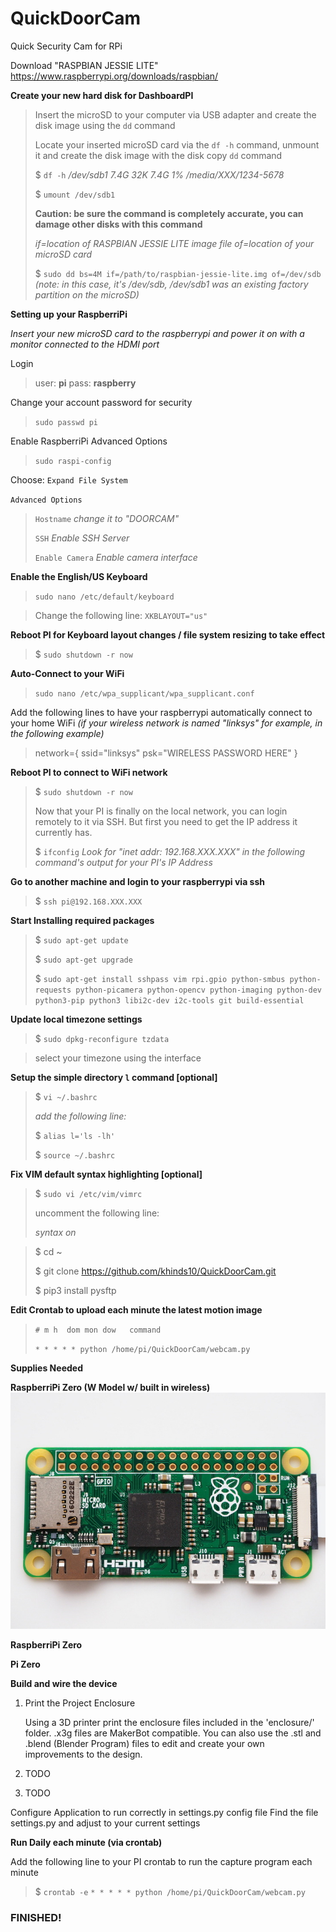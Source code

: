 # QuickDoorCam
Quick Security Cam for RPi

Download "RASPBIAN JESSIE LITE"
https://www.raspberrypi.org/downloads/raspbian/

**Create your new hard disk for DashboardPI**
>Insert the microSD to your computer via USB adapter and create the disk image using the `dd` command
>
> Locate your inserted microSD card via the `df -h` command, unmount it and create the disk image with the disk copy `dd` command
> 
> $ `df -h`
> */dev/sdb1       7.4G   32K  7.4G   1% /media/XXX/1234-5678*
> 
> $ `umount /dev/sdb1`
> 
> **Caution: be sure the command is completely accurate, you can damage other disks with this command**
> 
> *if=location of RASPBIAN JESSIE LITE image file*
> *of=location of your microSD card*
> 
> $ `sudo dd bs=4M if=/path/to/raspbian-jessie-lite.img of=/dev/sdb`
> *(note: in this case, it's /dev/sdb, /dev/sdb1 was an existing factory partition on the microSD)*

**Setting up your RaspberriPi**

*Insert your new microSD card to the raspberrypi and power it on with a monitor connected to the HDMI port*

Login
> user: **pi**
> pass: **raspberry**

Change your account password for security
>`sudo passwd pi`

Enable RaspberriPi Advanced Options
>`sudo raspi-config`

Choose:
`Expand File System`

`Advanced Options`
>`Hostname`
>*change it to "DOORCAM"*
>
>`SSH`
>*Enable SSH Server*
>
>`Enable Camera`
>*Enable camera interface*

**Enable the English/US Keyboard**

>`sudo nano /etc/default/keyboard`

> Change the following line:
>`XKBLAYOUT="us"`

**Reboot PI for Keyboard layout changes / file system resizing to take effect**
>$ `sudo shutdown -r now`

**Auto-Connect to your WiFi**

>`sudo nano /etc/wpa_supplicant/wpa_supplicant.conf`

Add the following lines to have your raspberrypi automatically connect to your home WiFi
*(if your wireless network is named "linksys" for example, in the following example)*
>
>	network={
>	   ssid="linksys"
>	   psk="WIRELESS PASSWORD HERE"
>	}

**Reboot PI to connect to WiFi network**

>$ `sudo shutdown -r now`
>
>Now that your PI is finally on the local network, you can login remotely to it via SSH.
>But first you need to get the IP address it currently has.
>
>$ `ifconfig`
>*Look for "inet addr: 192.168.XXX.XXX" in the following command's output for your PI's IP Address*

**Go to another machine and login to your raspberrypi via ssh**

> $ `ssh pi@192.168.XXX.XXX`

**Start Installing required packages**

>$ `sudo apt-get update`
>
>$ `sudo apt-get upgrade`
>
>$ `sudo apt-get install sshpass vim rpi.gpio python-smbus python-requests python-picamera python-opencv python-imaging python-dev python3-pip python3 libi2c-dev i2c-tools git build-essential`

**Update local timezone settings**

>$ `sudo dpkg-reconfigure tzdata`

> select your timezone using the interface

**Setup the simple directory `l` command [optional]**

>$ `vi ~/.bashrc`
>
>*add the following line:*
>
>$ `alias l='ls -lh'`
>
>$ `source ~/.bashrc`

**Fix VIM default syntax highlighting [optional]**

>$ `sudo vi /etc/vim/vimrc`
>
>uncomment the following line:
>
>_syntax on_

>$ cd ~
>
>$ git clone https://github.com/khinds10/QuickDoorCam.git
>
>$ pip3 install pysftp

**Edit Crontab to upload each minute the latest motion image**
>
>`# m h  dom mon dow   command`
>
>`* * * * * python /home/pi/QuickDoorCam/webcam.py`

**Supplies Needed**

**RaspberriPi Zero (W Model w/ built in wireless)**
![PiZero W](https://raw.githubusercontent.com/khinds10/QuickDoorCam/master/construction/pizero.jpg "PiZero W")


**RaspberriPi Zero**

**Pi Zero**

**Build and wire the device**

1) Print the Project Enclosure

    Using a 3D printer print the enclosure files included in the 'enclosure/' folder. .x3g files are MakerBot compatible. You can also use the .stl and .blend (Blender Program) files to edit and create your own improvements to the design.

2) TODO

3) TODO

Configure Application to run correctly in settings.py config file
Find the file settings.py and adjust to your current settings

**Run Daily each minute (via crontab)**

Add the following line to your PI crontab to run the capture program each minute

>$ `crontab -e`
>`* * * * * python /home/pi/QuickDoorCam/webcam.py`

### FINISHED!
